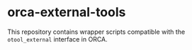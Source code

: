 # orca-external-tools
This repository contains wrapper scripts compatible with the `otool_external` interface in ORCA.
